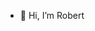 - 👋 Hi, I’m Robert

<!---
robert-chheav/robert-chheav is a ✨ special ✨ repository because its `README.md` (this file) appears on your GitHub profile.
You can click the Preview link to take a look at your changes.
--->
